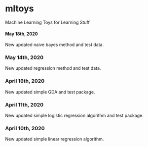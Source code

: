 # mltoys
Machine Learning Toys for Learning Stuff

#### May 18th, 2020

New updated naive bayes method and test data.

### May 14th, 2020

New updated regression method and test data.

### April 16th, 2020

New updated simple GDA and test package.

### April 11th, 2020

New updated simple logistic regression algorithm and test package.

### April 10th, 2020

New updated simple linear regression algorithm.
